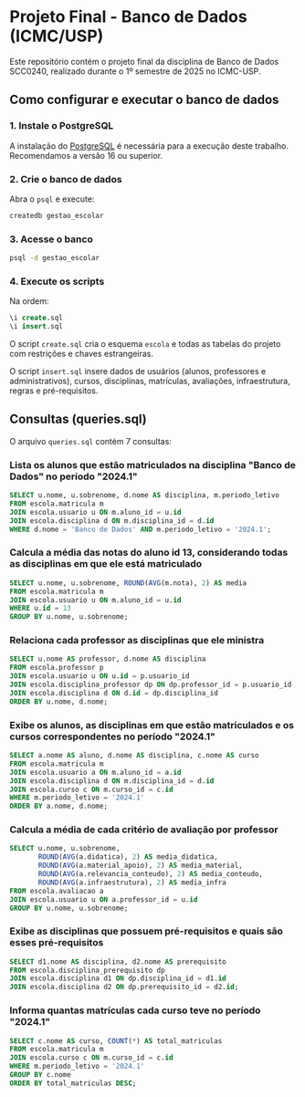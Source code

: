 # Projeto Final - Banco de Dados (ICMC/USP)

Este repositório contém o projeto final da disciplina de Banco de Dados SCC0240, realizado durante o 1º semestre de 2025 no ICMC-USP.

## Como configurar e executar o banco de dados

### 1. Instale o PostgreSQL

A instalação do [PostgreSQL](https://www.postgresql.org/download/) é necessária para a execução deste trabalho. Recomendamos a versão 16 ou superior.

### 2. Crie o banco de dados

Abra o `psql` e execute:

```bash
createdb gestao_escolar
```

### 3. Acesse o banco

```bash
psql -d gestao_escolar
```

### 4. Execute os scripts

Na ordem:

```sql
\i create.sql
\i insert.sql
```

O script `create.sql` cria o esquema `escola` e todas as tabelas do projeto com restrições e chaves estrangeiras.

O script `insert.sql` insere dados de usuários (alunos, professores e administrativos), cursos, disciplinas, matrículas, avaliações, infraestrutura, regras e pré-requisitos.

## Consultas (queries.sql)

O arquivo `queries.sql` contém 7 consultas:

### Lista os alunos que estão matriculados na disciplina "Banco de Dados" no período "2024.1"

```sql
SELECT u.nome, u.sobrenome, d.nome AS disciplina, m.periodo_letivo
FROM escola.matricula m
JOIN escola.usuario u ON m.aluno_id = u.id
JOIN escola.disciplina d ON m.disciplina_id = d.id
WHERE d.nome = 'Banco de Dados' AND m.periodo_letivo = '2024.1';
```

### Calcula a média das notas do aluno id 13, considerando todas as disciplinas em que ele está matriculado

```sql
SELECT u.nome, u.sobrenome, ROUND(AVG(m.nota), 2) AS media
FROM escola.matricula m
JOIN escola.usuario u ON m.aluno_id = u.id
WHERE u.id = 13
GROUP BY u.nome, u.sobrenome;
```

### Relaciona cada professor as disciplinas que ele ministra

```sql
SELECT u.nome AS professor, d.nome AS disciplina
FROM escola.professor p
JOIN escola.usuario u ON u.id = p.usuario_id
JOIN escola.disciplina_professor dp ON dp.professor_id = p.usuario_id
JOIN escola.disciplina d ON d.id = dp.disciplina_id
ORDER BY u.nome, d.nome;
```

### Exibe os alunos, as disciplinas em que estão matriculados e os cursos correspondentes no período "2024.1"

```sql
SELECT a.nome AS aluno, d.nome AS disciplina, c.nome AS curso
FROM escola.matricula m
JOIN escola.usuario a ON m.aluno_id = a.id
JOIN escola.disciplina d ON m.disciplina_id = d.id
JOIN escola.curso c ON m.curso_id = c.id
WHERE m.periodo_letivo = '2024.1'
ORDER BY a.nome, d.nome;
```

### Calcula a média de cada critério de avaliação por professor

```sql
SELECT u.nome, u.sobrenome,
       ROUND(AVG(a.didatica), 2) AS media_didatica,
       ROUND(AVG(a.material_apoio), 2) AS media_material,
       ROUND(AVG(a.relevancia_conteudo), 2) AS media_conteudo,
       ROUND(AVG(a.infraestrutura), 2) AS media_infra
FROM escola.avaliacao a
JOIN escola.usuario u ON a.professor_id = u.id
GROUP BY u.nome, u.sobrenome;
```

### Exibe as disciplinas que possuem pré-requisitos e quais são esses pré-requisitos

```sql
SELECT d1.nome AS disciplina, d2.nome AS prerequisito
FROM escola.disciplina_prerequisito dp
JOIN escola.disciplina d1 ON dp.disciplina_id = d1.id
JOIN escola.disciplina d2 ON dp.prerequisito_id = d2.id;
```

### Informa quantas matrículas cada curso teve no período "2024.1"

```sql
SELECT c.nome AS curso, COUNT(*) AS total_matriculas
FROM escola.matricula m
JOIN escola.curso c ON m.curso_id = c.id
WHERE m.periodo_letivo = '2024.1'
GROUP BY c.nome
ORDER BY total_matriculas DESC;
```
